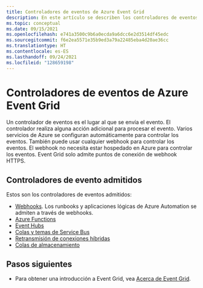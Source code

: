 ```yaml
---
title: Controladores de eventos de Azure Event Grid
description: En este artículo se describen los controladores de eventos compatibles con Azure Event Grid. Azure Automation, Functions, Event Hubs, Conexiones híbridas, Logic Apps, Service Bus, Queue Storage, Webhooks.
ms.topic: conceptual
ms.date: 09/15/2021
ms.openlocfilehash: e741a3500c9b6a0ecda9a6dcc6e2d3514df45edc
ms.sourcegitcommit: f6e2ea5571e35b9ed3a79a22485eba4d20ae36cc
ms.translationtype: HT
ms.contentlocale: es-ES
ms.lasthandoff: 09/24/2021
ms.locfileid: "128659198"
---
```

# <a name="event-handlers-in-azure-event-grid"></a>Controladores de eventos de Azure Event Grid
Un controlador de eventos es el lugar al que se envía el evento. El controlador realiza alguna acción adicional para procesar el evento. Varios servicios de Azure se configuran automáticamente para controlar los eventos. También puede usar cualquier webhook para controlar los eventos. El webhook no necesita estar hospedado en Azure para controlar los eventos. Event Grid solo admite puntos de conexión de webhook HTTPS.

## <a name="supported-event-handlers"></a>Controladores de evento admitidos
Estos son los controladores de eventos admitidos: 

- [Webhooks](handler-webhooks.md). Los runbooks y aplicaciones lógicas de Azure Automation se admiten a través de webhooks. 
- [Azure Functions](handler-functions.md)
- [Event Hubs](handler-event-hubs.md)
- [Colas y temas de Service Bus](handler-service-bus.md)
- [Retransmisión de conexiones híbridas](handler-relay-hybrid-connections.md)
- [Colas de almacenamiento](handler-storage-queues.md)

## <a name="next-steps"></a>Pasos siguientes
- Para obtener una introducción a Event Grid, vea [Acerca de Event Grid](overview.md).
